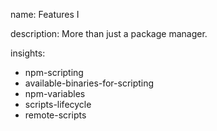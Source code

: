 name: Features I

description: More than just a package manager.

insights:

- npm-scripting
- available-binaries-for-scripting
- npm-variables
- scripts-lifecycle
- remote-scripts
